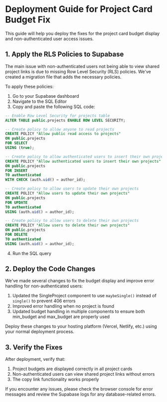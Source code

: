 # Deployment Guide for Project Card Budget Fix

This guide will help you deploy the fixes for the project card budget display and non-authenticated user access issues.

## 1. Apply the RLS Policies to Supabase

The main issue with non-authenticated users not being able to view shared project links is due to missing Row Level Security (RLS) policies. We've created a migration file that adds the necessary policies.

To apply these policies:

1. Go to your Supabase dashboard
2. Navigate to the SQL Editor
3. Copy and paste the following SQL code:

```sql
-- Enable Row Level Security for projects table
ALTER TABLE public.projects ENABLE ROW LEVEL SECURITY;

-- Create policy to allow anyone to read projects
CREATE POLICY "Allow public read access to projects" 
ON public.projects
FOR SELECT 
USING (true);

-- Create policy to allow authenticated users to insert their own projects
CREATE POLICY "Allow authenticated users to insert their own projects" 
ON public.projects
FOR INSERT 
TO authenticated
WITH CHECK (auth.uid() = author_id);

-- Create policy to allow users to update their own projects
CREATE POLICY "Allow users to update their own projects" 
ON public.projects
FOR UPDATE 
TO authenticated
USING (auth.uid() = author_id);

-- Create policy to allow users to delete their own projects
CREATE POLICY "Allow users to delete their own projects" 
ON public.projects
FOR DELETE 
TO authenticated
USING (auth.uid() = author_id);
```

4. Run the SQL query

## 2. Deploy the Code Changes

We've made several changes to fix the budget display and improve error handling for non-authenticated users:

1. Updated the SingleProject component to use `maybeSingle()` instead of `single()` to prevent 406 errors
2. Improved error handling when no project is found
3. Updated budget handling in multiple components to ensure both min_budget and max_budget are properly used

Deploy these changes to your hosting platform (Vercel, Netlify, etc.) using your normal deployment process.

## 3. Verify the Fixes

After deployment, verify that:

1. Project budgets are displayed correctly in all project cards
2. Non-authenticated users can view shared project links without errors
3. The copy link functionality works properly

If you encounter any issues, please check the browser console for error messages and review the Supabase logs for any database-related errors.
